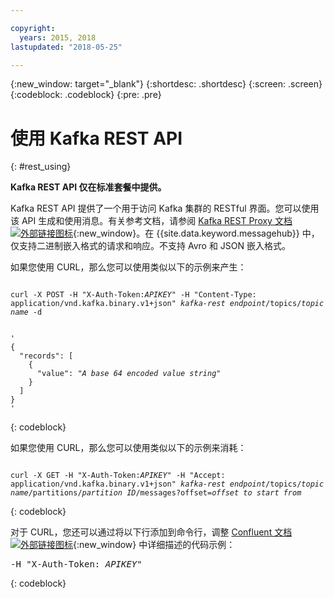 ```yaml
---

copyright:
  years: 2015, 2018
lastupdated: "2018-05-25"

---
```


{:new_window: target="_blank"}
{:shortdesc: .shortdesc}
{:screen: .screen}
{:codeblock: .codeblock}
{:pre: .pre}

# 使用 Kafka REST API
{: #rest_using}

**Kafka REST API 仅在标准套餐中提供。**
<br/>

Kafka REST API 提供了一个用于访问 Kafka 集群的 RESTful 界面。您可以使用该 API 生成和使用消息。有关参考文档，请参阅 [Kafka REST Proxy 文档 ![外部链接图标](../../icons/launch-glyph.svg "外部链接图标")](https://docs.confluent.io/2.0.0/kafka-rest/docs/index.html){:new_window}。在 {{site.data.keyword.messagehub}} 中，仅支持二进制嵌入格式的请求和响应。不支持 Avro 和 JSON 嵌入格式。

如果您使用 CURL，那么您可以使用类似以下的示例来产生：
<pre class="pre"><code>
curl -X POST -H "X-Auth-Token:<var class="keyword varname">APIKEY</var>" -H "Content-Type: application/vnd.kafka.binary.v1+json" <var class="keyword varname">kafka-rest endpoint</var>/topics/<var class="keyword varname">topic name</var> -d 
 

'
{
  "records": [
    {
      "value": "<var class="keyword varname">A base 64 encoded value string</var>"
    }
  ]
}
'
</code></pre>
{: codeblock}

如果您使用 CURL，那么您可以使用类似以下的示例来消耗：
<pre class="pre"><code>
curl -X GET -H "X-Auth-Token:<var class="keyword varname">APIKEY</var>" -H "Accept: application/vnd.kafka.binary.v1+json" <var class="keyword varname">kafka-rest endpoint</var>/topics/<var class="keyword varname">topic name</var>/partitions/<var class="keyword varname">partition ID</var>/messages?offset=<var class="keyword varname">offset to start from</var>
</code></pre>
{: codeblock}


对于 CURL，您还可以通过将以下行添加到命令行，调整 [Confluent 文档 ![外部链接图标](../../icons/launch-glyph.svg "外部链接图标")](http://docs.confluent.io/2.0.0/){:new_window} 中详细描述的代码示例：
<pre class="pre">-H "X-Auth-Token: <var class="keyword varname">APIKEY</var>"</pre>
{: codeblock}


<!-- Comment from Andrew
basic introduction, definitely including health warning
-->

